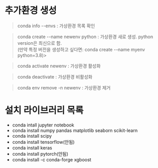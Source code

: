 # 추가환경 생성

>conda info --envs : 가상환경 목록 확인

>conda create --name newenv python : 가상환경 새로 생성. python version은 최신으로 함.<br>
(만약 특정 버전을 생성하고 싶다면: conda create --name myenv python=3.8)>

>conda activate newenv : 가상환경 활성화

>conda deactivate : 가상환경 비활성화

> conda env remove -n newenv : 가상환경 제거

# 설치 라이브러리 목록

* conda intall jupyter notebook<br>
* conda install numpy pandas matplotlib seaborn scikit-learn<br>
* conda install scipy<br>
* conda install tensorflow(안됨)<br>
* conda install keras<br>
* conda install pytorch(안됨)<br>
* conda install -c conda-forge xgboost<br>
